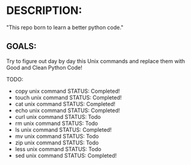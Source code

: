 # DESCRIPTION:

"This repo born to learn a better python code."

## GOALS: 
Try to figure out day by day this Unix commands and replace them with Good and Clean Python Code!

TODO:
- copy unix command STATUS: Completed!
- touch unix command STATUS: Completed!
- cat unix command  STATUS: Completed!
- echo unix command STATUS: Completed!
- curl unix command STATUS: Todo
- rm unix command STATUS: Todo
- ls unix command STATUS: Completed!
- mv unix command STATUS: Todo
- zip unix command STATUS: Todo
- less unix command STATUS: Todo
- sed unix command STATUS: Completed!


